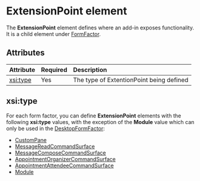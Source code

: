 # ExtensionPoint element

The  **ExtensionPoint** element defines where an add-in exposes functionality. It is a child element under [FormFactor](./formfactor.md). 

## Attributes

|  Attribute  |  Required  |  Description  |
|:-----|:-----|:-----|
|  [xsi:type](#xsitype)  |  Yes  | The type of ExtentionPoint being defined|

## xsi:type
For each form factor, you can define **ExtensionPoint** elements with the following **xsi:type** values, with the exception of the **Module** value which can only be used in the [DesktopFormFactor](./formfactor.md):

- [CustomPane](./custompane.md) 
- [MessageReadCommandSurface](./messagereadcommandsurface.md) 
- [MessageComposeCommandSurface](./messagecomposecommandsurface.md) 
- [AppointmentOrganizerCommandSurface](./appointmentorganizercommandsurface.md) 
- [AppointmentAttendeeCommandSurface](./appointmentattendeecommandsurface.md)
- [Module](./module.md)



